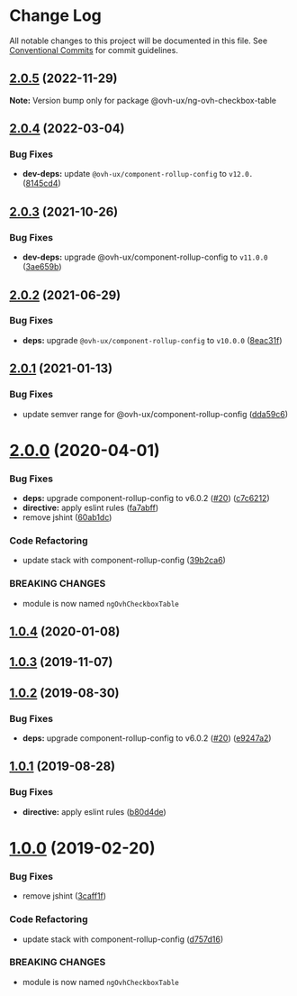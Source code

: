 # Change Log

All notable changes to this project will be documented in this file.
See [Conventional Commits](https://conventionalcommits.org) for commit guidelines.

## [2.0.5](https://github.com/ovh/manager/compare/@ovh-ux/ng-ovh-checkbox-table@2.0.4...@ovh-ux/ng-ovh-checkbox-table@2.0.5) (2022-11-29)

**Note:** Version bump only for package @ovh-ux/ng-ovh-checkbox-table





## [2.0.4](https://github.com/ovh/manager/compare/@ovh-ux/ng-ovh-checkbox-table@2.0.3...@ovh-ux/ng-ovh-checkbox-table@2.0.4) (2022-03-04)


### Bug Fixes

* **dev-deps:** update `@ovh-ux/component-rollup-config` to `v12.0.` ([8145cd4](https://github.com/ovh/manager/commit/8145cd44a34cec071db4b5267182705625951077))



## [2.0.3](https://github.com/ovh/manager/compare/@ovh-ux/ng-ovh-checkbox-table@2.0.2...@ovh-ux/ng-ovh-checkbox-table@2.0.3) (2021-10-26)


### Bug Fixes

* **dev-deps:** upgrade @ovh-ux/component-rollup-config to `v11.0.0` ([3ae659b](https://github.com/ovh/manager/commit/3ae659bea59244fd5660375b9dac52055cc374b0))



## [2.0.2](https://github.com/ovh/manager/compare/@ovh-ux/ng-ovh-checkbox-table@2.0.1...@ovh-ux/ng-ovh-checkbox-table@2.0.2) (2021-06-29)


### Bug Fixes

* **deps:** upgrade `@ovh-ux/component-rollup-config` to `v10.0.0` ([8eac31f](https://github.com/ovh/manager/commit/8eac31f81e46d1570c131cf55788d6435842ab6d))



## [2.0.1](https://github.com/ovh/manager/compare/@ovh-ux/ng-ovh-checkbox-table@2.0.0...@ovh-ux/ng-ovh-checkbox-table@2.0.1) (2021-01-13)


### Bug Fixes

* update semver range for @ovh-ux/component-rollup-config ([dda59c6](https://github.com/ovh/manager/commit/dda59c6b71cb4ad9ab98f06a0bf995a7eb45a1d9))



# [2.0.0](https://github.com/ovh/manager/compare/@ovh-ux/ng-ovh-checkbox-table@1.0.4...@ovh-ux/ng-ovh-checkbox-table@2.0.0) (2020-04-01)


### Bug Fixes

* **deps:** upgrade component-rollup-config to v6.0.2 ([#20](https://github.com/ovh/manager/issues/20)) ([c7c6212](https://github.com/ovh/manager/commit/c7c62126cb4d566511f9fae423ecc763f8ff6029))
* **directive:** apply eslint rules ([fa7abff](https://github.com/ovh/manager/commit/fa7abffd8cdb7b6bf357e6f9a84624fd5b6b6b7e))
* remove jshint ([60ab1dc](https://github.com/ovh/manager/commit/60ab1dc656c57752c4ed74715fc791f9686bbbdb))


### Code Refactoring

* update stack with component-rollup-config ([39b2ca6](https://github.com/ovh/manager/commit/39b2ca63a775e5c30588cd72d204953acdfc3e8e))


### BREAKING CHANGES

* module is now named `ngOvhCheckboxTable`



## [1.0.4](https://github.com/ovh-ux/ng-ovh-checkbox-table/compare/v1.0.3...v1.0.4) (2020-01-08)



## [1.0.3](https://github.com/ovh-ux/ng-ovh-checkbox-table/compare/v1.0.2...v1.0.3) (2019-11-07)



## [1.0.2](https://github.com/ovh-ux/ng-ovh-checkbox-table/compare/v1.0.1...v1.0.2) (2019-08-30)


### Bug Fixes

* **deps:** upgrade component-rollup-config to v6.0.2 ([#20](https://github.com/ovh-ux/ng-ovh-checkbox-table/issues/20)) ([e9247a2](https://github.com/ovh-ux/ng-ovh-checkbox-table/commit/e9247a2))



## [1.0.1](https://github.com/ovh-ux/ng-ovh-checkbox-table/compare/v1.0.0...v1.0.1) (2019-08-28)


### Bug Fixes

* **directive:** apply eslint rules ([b80d4de](https://github.com/ovh-ux/ng-ovh-checkbox-table/commit/b80d4de))



# [1.0.0](https://github.com/ovh-ux/ng-ovh-checkbox-table/compare/0.1.2...1.0.0) (2019-02-20)


### Bug Fixes

* remove jshint ([3caff1f](https://github.com/ovh-ux/ng-ovh-checkbox-table/commit/3caff1f))


### Code Refactoring

* update stack with component-rollup-config ([d757d16](https://github.com/ovh-ux/ng-ovh-checkbox-table/commit/d757d16))


### BREAKING CHANGES

* module is now named `ngOvhCheckboxTable`
